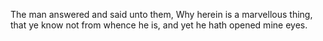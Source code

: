 The man answered and said unto them, Why herein is a marvellous thing, that ye know not from whence he is, and yet he hath opened mine eyes.
